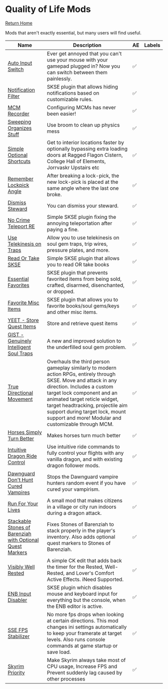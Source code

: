 # Quality of Life Mods
[Return Home](https://github.com/Geborgen/usefulmods)

Mods that aren't exactly essential, but many users will find useful.


| Name | Description | AE | Labels |
| ------------- | ------------- | ------------ | ------------ |
| [Auto Input Switch](https://www.nexusmods.com/skyrimspecialedition/mods/54309) | Ever get annoyed that you can't use your mouse with your gamepad plugged in? Now you can switch between them painlessly. | :white_check_mark: |
| [Notification Filter](https://www.nexusmods.com/skyrimspecialedition/mods/67925) | SKSE plugin that allows hiding notifications based on customizable rules. | :white_check_mark: |
| [MCM Recorder](https://www.nexusmods.com/skyrimspecialedition/mods/61719) | Configuring MCMs has never been easier! | :white_check_mark: |
| [Sweeping Organizes Stuff](https://www.nexusmods.com/skyrimspecialedition/mods/51645) | Use broom to clean up physics mess | :white_check_mark: |
| [Simple Optional Shortcuts](https://www.nexusmods.com/skyrimspecialedition/mods/68064) | Get to interior locations faster by optionally bypassing extra loading doors at Ragged Flagon Cistern, College Hall of Elements, Jorrvaskr Upstairs etc | :white_check_mark: |
| [Remember Lockpick Angle](https://www.nexusmods.com/skyrimspecialedition/mods/26838) | After breaking a lock-pick, the new lock-pick is placed at the same angle where the last one broke. | :white_check_mark: |
| [Dismiss Steward](https://www.nexusmods.com/skyrimspecialedition/mods/22236) | You can dismiss your steward. | :white_check_mark: |
| [No Crime Teleport RE](https://www.nexusmods.com/skyrimspecialedition/mods/71691) | Simple SKSE plugin fixing the annoying teleportation after paying a fine. | :white_check_mark: |
| [Use Telekinesis on Traps](https://www.nexusmods.com/skyrimspecialedition/mods/59350) | Allow you to use telekinesis on soul gem traps, trip wires, pressure plates, and more. | :white_check_mark: |
|[Read Or Take SKSE](https://www.nexusmods.com/skyrimspecialedition/mods/69588) | Simple SKSE plugin that allows you to read OR take books | :white_check_mark: |
| [Essential Favorites](https://www.nexusmods.com/skyrimspecialedition/mods/42997) | SKSE plugin that prevents favorited items from being sold, crafted, disarmed, disenchanted, or dropped. | :white_check_mark: |
| [Favorite Misc Items](https://www.nexusmods.com/skyrimspecialedition/mods/42750) | SKSE plugin that allows you to favorite books/soul gems/keys and other misc items. | :white_check_mark: |
| [YEET - Store Quest Items](https://www.nexusmods.com/skyrimspecialedition/mods/65732) | Store and retrieve quest items | :white_check_mark: |
| [GIST - Genuinely Intelligent Soul Traps](https://www.nexusmods.com/skyrimspecialedition/mods/15755) | A new and improved solution to the underfilled soul gem problem. | :white_check_mark: |
| [True Directional Movement](https://www.nexusmods.com/skyrimspecialedition/mods/51614) | Overhauls the third person gameplay similarly to modern action RPGs, entirely through SKSE. Move and attack in any direction. Includes a custom target lock component and an animated target reticle widget, target headtracking, projectile aim support during target lock, mount support and more! Modular and customizable through MCM. | :white_check_mark: |
| [Horses Simply Turn Better](https://www.nexusmods.com/skyrimspecialedition/mods/57790) | Makes horses turn much better | :white_check_mark: |
| [Intuitive Dragon Ride Control](https://www.nexusmods.com/skyrimspecialedition/mods/64679) | Use intuitive ride commands to fully control your flights with any vanilla dragon, and with existing dragon follower mods. | :white_check_mark: |
| [Dawnguard Don't Hunt Cured Vampires](https://www.nexusmods.com/skyrimspecialedition/mods/5471) | Stops the Dawnguard vampire hunters random event if you have cured your vampirism. | :white_check_mark: |
| [Run For Your Lives](https://www.nexusmods.com/skyrimspecialedition/mods/2272) | A small mod that makes citizens in a village or city run indoors during a dragon attack. | :white_check_mark: |
| [Stackable Stones of Barenziah with Optional Quest Markers](https://www.nexusmods.com/skyrimspecialedition/mods/22395) | Fixes Stones of Barenziah to stack properly in the player's inventory. Also adds optional quest markers to Stones of Barenziah. | :white_check_mark: |
| [Visibly Well Rested](https://www.nexusmods.com/skyrimspecialedition/mods/70215) | A simple CK edit that adds back the timer for the Rested, Well-Rested, and Lover's Comfort Active Effects. iNeed Supported. | :white_check_mark: |
| [ENB Input Disabler](https://www.nexusmods.com/skyrimspecialedition/mods/62796) | SKSE plugin which disables mouse and keyboard input for everything but the console, when the ENB editor is active. | :white_check_mark: |
| [SSE FPS Stabilizer](https://www.nexusmods.com/skyrimspecialedition/mods/38438) | No more fps drops when looking at certain directions. This mod changes ini settings automatically to keep your framerate at target levels. Also runs console commands at game startup or save load. | :white_check_mark: |
| [Skyrim Priority](https://www.nexusmods.com/skyrimspecialedition/mods/50129) | Make Skyrim always take most of CPU usage, Increase FPS and Prevent suddenly lag caused by other processes | :white_check_mark: |
